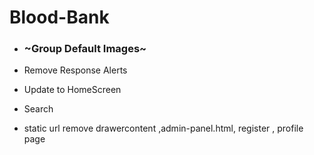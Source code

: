 # Blood-Bank
 - ### ~Group Default Images~
 - Remove Response Alerts
 - Update to HomeScreen
 - Search

 - static url remove drawercontent ,admin-panel.html, register , profile page
